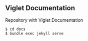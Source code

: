 ## Viglet Documentation
Repository with Viglet Documentation

```shell
$ cd docs
$ bundle exec jekyll serve
```
